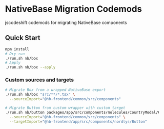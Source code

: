 # NativeBase Migration Codemods

jscodeshift codemods for migrating NativeBase components

## Quick Start

```bash
npm install
# Dry-run
./run.sh nb/box
# Apply
./run.sh nb/box --apply
```

### Custom sources and targets

```bash
# Migrate Box from a wrapped NativeBase export
./run.sh nb/box "src/**/*.tsx" \
  --sourceImport="@hb-frontend/common/src/components"

# Migrate Button from custom wrapper with custom target
./run.sh nb/button packages/app/src/components/molecules/CountryModal/CountryModalItem/CountryModalItem.tsx \
  --sourceImport="@hb-frontend/common/src/components" \
  --targetImport="@hb-frontend/app/src/components/nordlys/Button"
```
